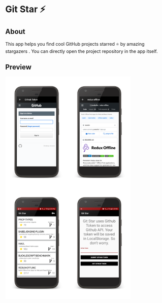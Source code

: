 # Git Star  :zap:
## About
This app helps you find cool GitHub projects starred :star: by amazing stargazers . You can directly open the project repository in the app itself.
## Preview
<img src="https://github.com/anonymous-ME/GitStar/blob/master/SCR/0.png" height="350px" align="left" />
<img src="https://github.com/anonymous-ME/GitStar/blob/master/SCR/1.png" height="350px" align="left" />
<img src="https://github.com/anonymous-ME/GitStar/blob/master/SCR/2.png" height="350px" align="left" />
<img src="https://github.com/anonymous-ME/GitStar/blob/master/SCR/3.png" height="350px" align="left" />

